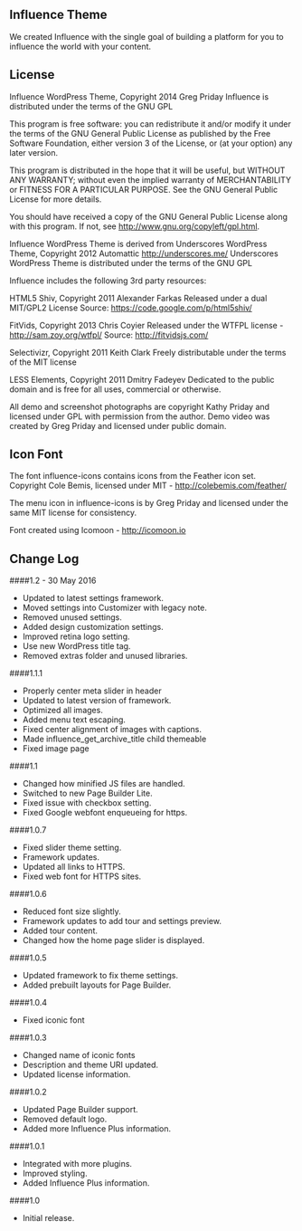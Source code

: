 Influence Theme
---------------
We created Influence with the single goal of building a platform for you to influence the world with your content.

License
---------------
Influence WordPress Theme, Copyright 2014 Greg Priday
Influence is distributed under the terms of the GNU GPL

This program is free software: you can redistribute it and/or modify
it under the terms of the GNU General Public License as published by
the Free Software Foundation, either version 3 of the License, or
(at your option) any later version.

This program is distributed in the hope that it will be useful,
but WITHOUT ANY WARRANTY; without even the implied warranty of
MERCHANTABILITY or FITNESS FOR A PARTICULAR PURPOSE.  See the
GNU General Public License for more details.

You should have received a copy of the GNU General Public License
along with this program.  If not, see http://www.gnu.org/copyleft/gpl.html.

Influence WordPress Theme is derived from Underscores WordPress Theme, Copyright 2012 Automattic http://underscores.me/
Underscores WordPress Theme is distributed under the terms of the GNU GPL

Influence includes the following 3rd party resources:

HTML5 Shiv, Copyright 2011 Alexander Farkas
Released under a dual MIT/GPL2 License
Source: https://code.google.com/p/html5shiv/

FitVids, Copyright 2013 Chris Coyier
Released under the WTFPL license - http://sam.zoy.org/wtfpl/
Source: http://fitvidsjs.com/

Selectivizr, Copyright 2011 Keith Clark
Freely distributable under the terms of the MIT license

LESS Elements, Copyright 2011 Dmitry Fadeyev
Dedicated to the public domain and is free for all uses, commercial or otherwise.

All demo and screenshot photographs are copyright Kathy Priday and licensed under GPL with permission from the author. Demo video was created by Greg Priday and licensed under public domain.

Icon Font
---------------
The font influence-icons contains icons from the Feather icon set. Copyright Cole Bemis, licensed under MIT - http://colebemis.com/feather/

The menu icon in influence-icons is by Greg Priday and licensed under the same MIT license for consistency.

Font created using Icomoon - http://icomoon.io

Change Log
---------------

####1.2 - 30 May 2016
* Updated to latest settings framework.
* Moved settings into Customizer with legacy note.
* Removed unused settings.
* Added design customization settings.
* Improved retina logo setting.
* Use new WordPress title tag.
* Removed extras folder and unused libraries.

####1.1.1
* Properly center meta slider in header
* Updated to latest version of framework.
* Optimized all images.
* Added menu text escaping.
* Fixed center alignment of images with captions.
* Made influence_get_archive_title child themeable
* Fixed image page

####1.1
* Changed how minified JS files are handled.
* Switched to new Page Builder Lite.
* Fixed issue with checkbox setting.
* Fixed Google webfont enqueueing for https.

####1.0.7
* Fixed slider theme setting.
* Framework updates.
* Updated all links to HTTPS.
* Fixed web font for HTTPS sites.

####1.0.6
* Reduced font size slightly.
* Framework updates to add tour and settings preview.
* Added tour content.
* Changed how the home page slider is displayed.

####1.0.5
* Updated framework to fix theme settings.
* Added prebuilt layouts for Page Builder.

####1.0.4
* Fixed iconic font

####1.0.3
* Changed name of iconic fonts
* Description and theme URI updated.
* Updated license information.

####1.0.2
* Updated Page Builder support.
* Removed default logo.
* Added more Influence Plus information.

####1.0.1
* Integrated with more plugins.
* Improved styling.
* Added Influence Plus information.

####1.0
* Initial release.